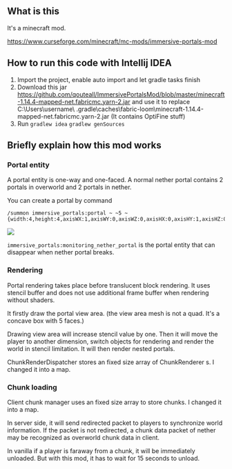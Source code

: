 ## What is this
It's a minecraft mod.

https://www.curseforge.com/minecraft/mc-mods/immersive-portals-mod

## How to run this code with Intellij IDEA
1. Import the project, enable auto import and let gradle tasks finish
2. Download this jar https://github.com/qouteall/ImmersivePortalsMod/blob/master/minecraft-1.14.4-mapped-net.fabricmc.yarn-2.jar
and use it to replace C:\Users\username\ .gradle\caches\fabric-loom\minecraft-1.14.4-mapped-net.fabricmc.yarn-2.jar (It contains OptiFine stuff)
3. Run  ```gradlew idea``` ```gradlew genSources```

## Briefly explain how this mod works

### Portal entity
A portal entity is one-way and one-faced.
A normal nether portal contains 2 portals in overworld and 2 portals in nether.

You can create a portal by command
```
/summon immersive_portals:portal ~ ~5 ~ {width:4,height:4,axisWX:1,axisWY:0,axisWZ:0,axisHX:0,axisHY:1,axisHZ:0,dimensionTo:-1,destinationX:0,destinationY:129,destinationZ:0}
```
![](https://i.ibb.co/zbC9RW7/1.png)

```immersive_portals:monitoring_nether_portal``` is the portal entity that can disappear when nether portal breaks.


### Rendering
Portal rendering takes place before translucent block rendering.
It uses stencil buffer and does not use additional frame buffer when rendering without shaders.

It firstly draw the portal view area.
(the view area mesh is not a quad. It's a concave box with 5 faces.)

Drawing view area will increase stencil value by one.
Then it will move the player to another dimension, switch objects for rendering 
and render the world in stencil limitation.
It will then render nested portals.

ChunkRenderDispatcher stores an fixed size array of ChunkRenderer s.
I changed it into a map.

### Chunk loading
Client chunk manager uses an fixed size array to store chunks.
I changed it into a map.

In server side, it will send redirected packet to players to synchronize world information.
If the packet is not redirected, a chunk data packet of nether may be recognized as overworld chunk data in client.

In vanilla if a player is faraway from a chunk, it will be immediately unloaded.
But with this mod, it has to wait for 15 seconds to unload.